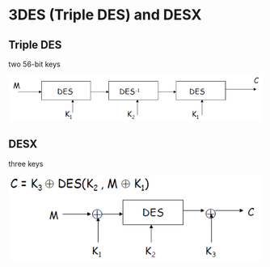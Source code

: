 # 3DES \(Triple DES\) and DESX

## Triple DES

two 56-bit keys

![](../../.gitbook/assets/image%20%2870%29.png)

## DESX

three keys

![](../../.gitbook/assets/image%20%284%29.png)







